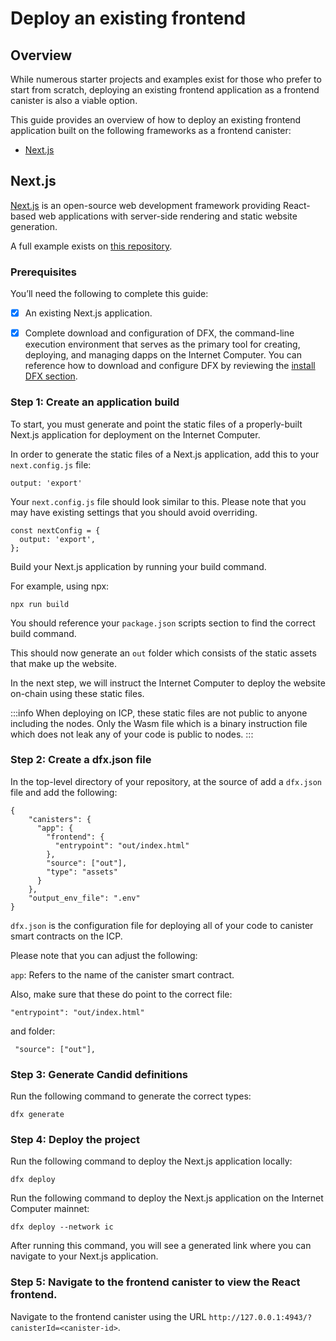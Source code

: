 # Deploy an existing frontend

## Overview

While numerous starter projects and examples exist for those who prefer to start from scratch, deploying an existing frontend application as a frontend canister is also a viable option.

This guide provides an overview of how to deploy an existing frontend application built on the following frameworks as a frontend canister:

- [Next.js](#nextjs)

## Next.js

[Next.js](https://nextjs.org/) is an open-source web development framework providing React-based web applications with server-side rendering and static website generation.

A full example exists on [this repository](https://github.com/jennifertrin/nextjsicp).

### Prerequisites

You’ll need the following to complete this guide:

-  [x] An existing Next.js application.

-  [x] Complete download and configuration of DFX, the command-line execution environment that serves as the primary tool for creating, deploying, and managing dapps on the Internet Computer. You can reference how to download and configure DFX by reviewing the [install DFX section](/docs/developer-docs/setup/install/index.mdx).


### Step 1: Create an application build

To start, you must generate and point the static files of a properly-built Next.js application for deployment on the Internet Computer.

In order to generate the static files of a Next.js application, add this to your `next.config.js` file:

```
output: 'export'
```

Your `next.config.js` file should look similar to this. Please note that you may have existing settings that you should avoid overriding. 

```
const nextConfig = {
  output: 'export',
};
```

Build your Next.js application by running your build command. 

For example, using npx:

`npx run build`

You should reference your `package.json` scripts section to find the correct build command. 

This should now generate an `out` folder which consists of the static assets that make up the website.

In the next step, we will instruct the Internet Computer to deploy the website on-chain using these static files. 

:::info
When deploying on ICP, these static files are not public to anyone including the nodes. Only the Wasm file which is a binary instruction file which does not leak any of your code is public to nodes. 
:::

### Step 2: Create a dfx.json file

In the top-level directory of your repository, at the source of add a `dfx.json` file and add the following:

```
{
    "canisters": {
      "app": {
        "frontend": {
          "entrypoint": "out/index.html"
        },
        "source": ["out"],
        "type": "assets"
      }
    },
    "output_env_file": ".env"
}
```

`dfx.json` is the configuration file for deploying all of your code to canister smart contracts on the ICP.

Please note that you can adjust the following:

`app`: Refers to the name of the canister smart contract.

Also, make sure that these do point to the correct file:

```
"entrypoint": "out/index.html"
```

and folder:

```
 "source": ["out"],
```

### Step 3: Generate Candid definitions 

Run the following command to generate the correct types:

```
dfx generate
```

### Step 4: Deploy the project

Run the following command to deploy the Next.js application locally:

```
dfx deploy
```

Run the following command to deploy the Next.js application on the Internet Computer mainnet: 

```
dfx deploy --network ic
```

After running this command, you will see a generated link where you can navigate to your Next.js application. 

### Step 5: Navigate to the frontend canister to view the React frontend.

Navigate to the frontend canister using the URL `http://127.0.0.1:4943/?canisterId=<canister-id>`.

